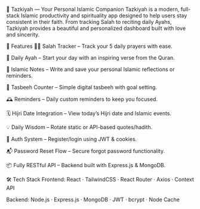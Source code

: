 🕌 Tazkiyah — Your Personal Islamic Companion
Tazkiyah is a modern, full-stack Islamic productivity and spirituality app designed to help users stay consistent in their faith. From tracking Salah to reciting daily Ayahs, Tazkiyah provides a beautiful and personalized dashboard built with love and sincerity.

📌 Features
🧎‍♂️ Salah Tracker – Track your 5 daily prayers with ease.

🌙 Daily Ayah – Start your day with an inspiring verse from the Quran.

📓 Islamic Notes – Write and save your personal Islamic reflections or reminders.

🔁 Tasbeeh Counter – Simple digital tasbeeh with goal setting.

🕰️ Reminders – Daily custom reminders to keep you focused.

🗓️ Hijri Date Integration – View today’s Hijri date and Islamic events.

💡 Daily Wisdom – Rotate static or API-based quotes/hadith.

🔐 Auth System – Register/login using JWT & cookies.

📬 Password Reset Flow – Secure forgot password functionality.

📦 Fully RESTful API – Backend built with Express.js & MongoDB.

🛠️ Tech Stack
Frontend:
React · TailwindCSS · React Router · Axios · Context API

Backend:
Node.js · Express.js · MongoDB · JWT · bcrypt · Node Cache


 
 
